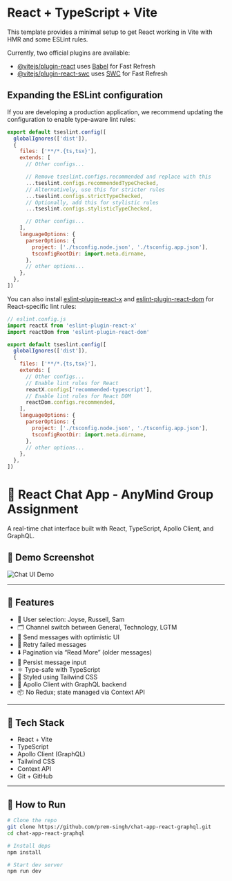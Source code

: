 # React + TypeScript + Vite

This template provides a minimal setup to get React working in Vite with HMR and some ESLint rules.

Currently, two official plugins are available:

- [@vitejs/plugin-react](https://github.com/vitejs/vite-plugin-react/blob/main/packages/plugin-react) uses [Babel](https://babeljs.io/) for Fast Refresh
- [@vitejs/plugin-react-swc](https://github.com/vitejs/vite-plugin-react/blob/main/packages/plugin-react-swc) uses [SWC](https://swc.rs/) for Fast Refresh

## Expanding the ESLint configuration

If you are developing a production application, we recommend updating the configuration to enable type-aware lint rules:

```js
export default tseslint.config([
  globalIgnores(['dist']),
  {
    files: ['**/*.{ts,tsx}'],
    extends: [
      // Other configs...

      // Remove tseslint.configs.recommended and replace with this
      ...tseslint.configs.recommendedTypeChecked,
      // Alternatively, use this for stricter rules
      ...tseslint.configs.strictTypeChecked,
      // Optionally, add this for stylistic rules
      ...tseslint.configs.stylisticTypeChecked,

      // Other configs...
    ],
    languageOptions: {
      parserOptions: {
        project: ['./tsconfig.node.json', './tsconfig.app.json'],
        tsconfigRootDir: import.meta.dirname,
      },
      // other options...
    },
  },
])
```

You can also install [eslint-plugin-react-x](https://github.com/Rel1cx/eslint-react/tree/main/packages/plugins/eslint-plugin-react-x) and [eslint-plugin-react-dom](https://github.com/Rel1cx/eslint-react/tree/main/packages/plugins/eslint-plugin-react-dom) for React-specific lint rules:

```js
// eslint.config.js
import reactX from 'eslint-plugin-react-x'
import reactDom from 'eslint-plugin-react-dom'

export default tseslint.config([
  globalIgnores(['dist']),
  {
    files: ['**/*.{ts,tsx}'],
    extends: [
      // Other configs...
      // Enable lint rules for React
      reactX.configs['recommended-typescript'],
      // Enable lint rules for React DOM
      reactDom.configs.recommended,
    ],
    languageOptions: {
      parserOptions: {
        project: ['./tsconfig.node.json', './tsconfig.app.json'],
        tsconfigRootDir: import.meta.dirname,
      },
      // other options...
    },
  },
])
```



# 💬 React Chat App - AnyMind Group Assignment

A real-time chat interface built with React, TypeScript, Apollo Client, and GraphQL.

## 📸 Demo Screenshot

![Chat UI Demo](./src/assets/screenshot.png)

---

## 🚀 Features

- 🔘 User selection: Joyse, Russell, Sam
- 🗂️ Channel switch between General, Technology, LGTM
- 📨 Send messages with optimistic UI
- 🔁 Retry failed messages
- ⬇️ Pagination via “Read More” (older messages)
- 🧠 Persist message input
- ⚛️ Type-safe with TypeScript
- 🎨 Styled using Tailwind CSS
- 🧩 Apollo Client with GraphQL backend
- 📦 No Redux; state managed via Context API

---

## 🧪 Tech Stack

- React + Vite
- TypeScript
- Apollo Client (GraphQL)
- Tailwind CSS
- Context API
- Git + GitHub

---

## 🔧 How to Run

```bash
# Clone the repo
git clone https://github.com/prem-singh/chat-app-react-graphql.git
cd chat-app-react-graphql

# Install deps
npm install

# Start dev server
npm run dev

